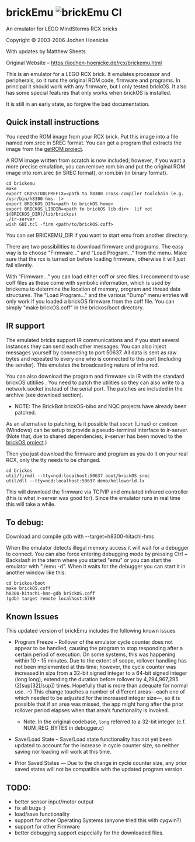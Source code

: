 brickEmu  ![brickEmu CI](https://github.com/BrickBot/brickEmu/workflows/brickEmu%20CI/badge.svg)
========
An emulator for LEGO MindStorms RCX bricks

Copyright © 2003-2006 Jochen Hoenicke

With updates by Matthew Sheets

Original Website – https://jochen-hoenicke.de/rcx/brickemu.html

This is an emulator for a LEGO RCX brick.  It emulates processor and
peripherals, so it runs the original ROM code, firmware and
programs.  In principal it should work with any firmware, but I only
tested brickOS.  It also has some special features that only works when
brickOS is installed.

It is still in an early state, so forgive the bad documentation.


Quick install instructions
--------------------------

You need the ROM image from your RCX brick.  Put this image into a
file named rom.srec in SREC format.  You can get a program that
extracts the image from the [getROM project](https://github.com/BrickBot/getROM).

A ROM image written from scratch is now included; however, if you
want a more precise emulation, you can remove rom.bin and put the
original ROM image into rom.srec (in SREC format), or rom.bin (in
binary format).

```shell
cd brickemu
make
export CROSSTOOLPREFIX=<path to h8300 cross-compiler toolchain (e.g. /usr/bin/h8300-hms- )>
export BRICKOS_DIR=<path to brickOS home>
export BRICKOS_LIBDIR=<path to brickOS lib dir>  (if not ${BRICKOS_DIR}/lib/brickos)
./ir-server
wish GUI.tcl -firm <path/to/brickOS.coff>
```

You can set BRICKEMU_DIR if you want to start emu from another
directory.

There are two possibilities to download firmware and programs.  The
easy way is to choose "Firmware..." and "Load Program..." from the
menu.  Make sure that the rcx is turned on before loading firmware,
otherwise it will just fail silently.

With "Firmware..." you can load either coff or srec files.  I
recommend to use coff files as these come with symbolic information,
which is used by brickemu to determine the location of memory, program
and thread data structures.  The "Load Program..." and the various
"Dump" menu entries will only work if you loaded a brickOS firmware
from the coff file.  You can simply "make brickOS.coff" in the
brickos/boot directory.


IR support
----------

The emulated bricks support IR communications and if you start
several instances they can send each other messages.  You can also
inject messages yourself by connecting to port 50637. All data is sent
as raw bytes and repeated to every one who is connected to this port
(including the sender).  This emulates the broadcasting nature of
infra red.

You can also download the program and firmware via IR with the
standard brickOS utitilies .  You need to patch the utilities so they
can also write to a network socket instead of the serial port.  The
patches are included in the archive (see download section).
* NOTE: The BrickBot brickOS-bibo and NQC projects have already been patched.

As an alternative to patching, is it possible that `socat` (Linux) or
`com0com` (Windows) can be setup to provide a pseudo-terminal interface
to ir-server.  (Note that, due to shared dependencies, ir-server has
been moved to the [brickOS project](https://github.com/BrickBot/brickOS-bibo).)

Then you just download the firmware and program as you do it on your
real RCX, only the tty needs to be changed.

```shell
cd brickos
util/firmdl --tty=ncd:localhost:50637 boot/brickOS.srec
util/dll --tty=ncd:localhost:50637 demo/helloworld.lx
```

This will download the firmware via TCP/IP and emulated infrared
controller (this is what ir-server was good for). Since the emulator
runs in real time this will take a while.


To debug:
---------

Download and compile gdb with --target=h8300-hitachi-hms

When the emulator detects illegal memory access it will wait for a
debugger to connect.  You can also force entering debugging mode by
pressing Ctrl + Backslash in the xterm where you started "emu" or
you can start the emulator with "./emu -d".  When it waits for the
debugger you can start it in another window like this:

```shell
cd brickos/boot
make brickOS.coff
h8300-hitachi-hms-gdb brickOS.coff
(gdb) target remote localhost:6789
```


Known Issues
------------
This updated version of brickEmu includes the following known issues
* Program Freeze – Rollover of the emulator cycle counter does not appear
to be handled, causing the program to stop responding after a certain
period of execution.  On some systems, this was happening within 10 - 15
minutes.  Due to the extent of scope, rollover handling has not been
implemented at this time; however, the cycle counter was increased in size
from a 32-bit signed integer to a 64-bit signed integer (long long), extending
the duration before rollover by 4,294,967,295 (2[sup]32[/sup]) times.
Hopefully that is more than adequate for normal use.  :-)  This change
touches a number of different areas—each one of which needed to be
adjusted for the increased integer size—, so it is possible that if an area
was missed, the app might hang after the prior rollover period elapses
when that area’s functionality is invoked.
  - Note: In the original codebase, `long` referred to a 32-bit integer
(c.f. NUM_REG_BYTES in debugger.c)

* Save/Load State – Save/Load state functionality has not yet been
updated to account for the increase in cycle counter size, so neither
saving nor loading will work at this time.

* Prior Saved States — Due to the change in cycle counter size, any prior
saved states will not be compatible with the updated program version.


TODO:
-----

- better sensor input/motor output
- fix all bugs :)
- load/save functionality
- support for other Operating Systems (anyone tried this with cygwin?)
- support for other Firmware
- better debugging support especially for the downloaded files.
